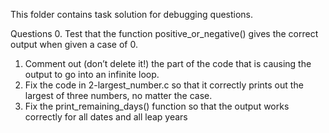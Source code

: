 This folder contains task solution for debugging questions.

Questions
0. Test that the function positive_or_negative() gives the correct output when given a case of 0.
1. Comment out (don’t delete it!) the part of the code that is causing the output to go into an infinite loop.
2. Fix the code in 2-largest_number.c so that it correctly prints out the largest of three numbers, no matter the case.
3. Fix the print_remaining_days() function so that the output works correctly for all dates and all leap years
